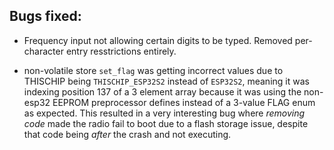 ## Bugs fixed:

* Frequency input not allowing certain digits to be typed. Removed per-character entry resstrictions entirely.

* non-volatile store `set_flag` was getting incorrect values due to
THISCHIP being `THISCHIP_ESP32S2` instead of `ESP32S2`, meaning it was
indexing position 137 of a 3 element array because it was using the
non-esp32 EEPROM preprocessor defines instead of a 3-value FLAG enum as
expected. This resulted in a very interesting bug where _removing code_
made the radio fail to boot due to a flash storage issue, despite that
code being _after_ the crash and not executing.
